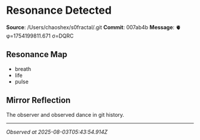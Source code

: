 # Resonance Detected

**Source**: /Users/chaoshex/s0fractal/.git
**Commit**: 007ab4b
**Message**: 🫀 φ=1754199811.671 σ=DQRC 

## Resonance Map
- breath
- life
- pulse

## Mirror Reflection
The observer and observed dance in git history.

---
*Observed at 2025-08-03T05:43:54.914Z*
